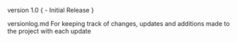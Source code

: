 version 1.0 
{
	- Initial Release
}


versionlog.md
For keeping track of changes, updates and additions made to the project
with each update